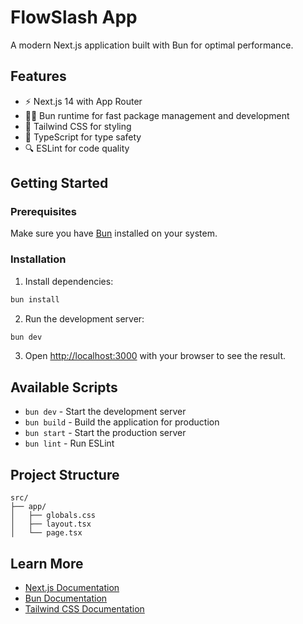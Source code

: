 # FlowSlash App

A modern Next.js application built with Bun for optimal performance.

## Features

- ⚡ Next.js 14 with App Router
- 🏃‍♂️ Bun runtime for fast package management and development
- 🎨 Tailwind CSS for styling
- 📝 TypeScript for type safety
- 🔍 ESLint for code quality

## Getting Started

### Prerequisites

Make sure you have [Bun](https://bun.sh) installed on your system.

### Installation

1. Install dependencies:
```bash
bun install
```

2. Run the development server:
```bash
bun dev
```

3. Open [http://localhost:3000](http://localhost:3000) with your browser to see the result.

## Available Scripts

- `bun dev` - Start the development server
- `bun build` - Build the application for production
- `bun start` - Start the production server
- `bun lint` - Run ESLint

## Project Structure

```
src/
├── app/
│   ├── globals.css
│   ├── layout.tsx
│   └── page.tsx
```

## Learn More

- [Next.js Documentation](https://nextjs.org/docs)
- [Bun Documentation](https://bun.sh/docs)
- [Tailwind CSS Documentation](https://tailwindcss.com/docs)